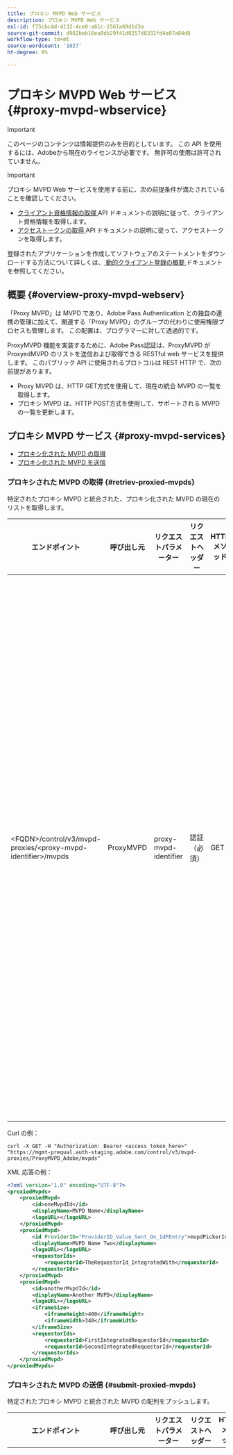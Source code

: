 ```yaml
---
title: プロキシ MVPD Web サービス
description: プロキシ MVPD Web サービス
exl-id: f75cbc4d-4132-4ce8-a81c-1561a69d1d3a
source-git-commit: d982beb16ea0db29f41d0257d8332fd4a07a84d8
workflow-type: tm+mt
source-wordcount: '1027'
ht-degree: 0%

---
```



# プロキシ MVPD Web サービス {#proxy-mvpd-wbservice}

>[!IMPORTANT]
>
> このページのコンテンツは情報提供のみを目的としています。 この API を使用するには、Adobeから現在のライセンスが必要です。 無許可の使用は許可されていません。

>[!IMPORTANT]
>
> プロキシ MVPD Web サービスを使用する前に、次の前提条件が満たされていることを確認してください。
>
> * [ クライアント資格情報の取得 ](../integration-guide-programmers/rest-apis/rest-api-dcr/apis/dynamic-client-registration-apis-retrieve-client-credentials.md) API ドキュメントの説明に従って、クライアント資格情報を取得します。
> * [ アクセストークンの取得 ](../integration-guide-programmers/rest-apis/rest-api-dcr/apis/dynamic-client-registration-apis-retrieve-access-token.md) API ドキュメントの説明に従って、アクセストークンを取得します。
>
> 登録されたアプリケーションを作成してソフトウェアのステートメントをダウンロードする方法について詳しくは、[ 動的クライアント登録の概要 ](../integration-guide-programmers/rest-apis/rest-api-dcr/dynamic-client-registration-overview.md) ドキュメントを参照してください。

## 概要 {#overview-proxy-mvpd-webserv}

「Proxy MVPD」は MVPD であり、Adobe Pass Authentication との独自の連携の管理に加えて、関連する「Proxy MVPD」のグループの代わりに使用権限プロセスも管理します。 この配置は、プログラマーに対して透過的です。

ProxyMVPD 機能を実装するために、Adobe Pass認証は、ProxyMVPD が ProxyedMVPD のリストを送信および取得できる RESTful web サービスを提供します。 このパブリック API に使用されるプロトコルは REST HTTP で、次の前提があります。

- Proxy MVPD は、HTTP GET方式を使用して、現在の統合 MVPD の一覧を取得します。
- プロキシ MVPD は、HTTP POST方式を使用して、サポートされる MVPD の一覧を更新します。

## プロキシ MVPD サービス {#proxy-mvpd-services}

- [ プロキシ化された MVPD の取得 ](#retriev-proxied-mvpds)
- [ プロキシ化された MVPD を送信 ](#submit-proxied-mvpds)

### プロキシされた MVPD の取得 {#retriev-proxied-mvpds}

特定されたプロキシ MVPD と統合された、プロキシ化された MVPD の現在のリストを取得します。

| エンドポイント | 呼び出し元 | リクエストパラメーター | リクエストヘッダー | HTTP メソッド | HTTP 応答 |
|--------------------------------------------------------------------------|-----------|-----------------------|---------------------------|-------------|-----------------------------------------------------------------------------------------------------------------------------------------------------------------------------------------------------------------------------------------------------------------------------------------------------------------------------------------------------------------------------------------------------------------------------------------------------------------------------------------------------------------------------------------------------------------------------------------------------------------------------------------------------------------------------------------------------------------------------------------------------------------------------------------------------------------------------------------------------------|
| &lt;FQDN>/control/v3/mvpd-proxies/&lt;proxy-mvpd-identifier>/mvpds | ProxyMVPD | proxy-mvpd-identifier | 認証（必須） | GET | <ul><li> 200 （ok） – リクエストが正常に処理され、応答に XML 形式の ProxyedMVPD のリストが含まれる</li><li>401 （未認証） – 次のいずれかを示します。<ul><li>クライアントは、新しい access_token を要求する必要があります。</li><li>リクエストの発信元の IP アドレスが許可リストに存在しません</li><li>トークンが無効です</li></ul></li><li>403 （禁止） – 指定されたパラメーターで操作がサポートされていないか、プロキシ MVPD がプロキシとして設定されていないか、見つからないことを示します</li><li>405 （許可されていないメソッド） - GETまたはPOST以外の HTTP メソッドが使用されました。 この特定のエンドポイントでは、HTTP メソッドが一般にサポートされていないか、サポートされていません。</li><li>500 （内部サーバーエラー） – リクエストプロセス中に、サーバーサイドでエラーが発生しました。</li></ul> |

Curl の例：

`curl -X GET -H "Authorization: Bearer <access_token_here>" "https://mgmt-prequal.auth-staging.adobe.com/control/v3/mvpd-proxies/ProxyMVPD_Adobe/mvpds"`


XML 応答の例：

```xml
<?xml version="1.0" encoding="UTF-8"?>
<proxiedMvpds>
    <proxiedMvpd>
        <id>oneMvpdId</id>
        <displayName>MVPD Name</displayName>
        <logoURL></logoURL>
    </proxiedMvpd>
    <proxiedMvpd>
        <id ProviderID="ProviderID_Value_Sent_On_IdPEntry">mvpdPickerId</id>
        <displayName>MVPD Name Two</displayName>
        <logoURL></logoURL>
        <requestorIds>
            <requestorId>TheRequestorId_IntegratedWith</requestorId>
        </requestorIds>
    </proxiedMvpd>
    <proxiedMvpd>
        <id>anotherMvpdId</id>
        <displayName>Another MVPD</displayName>
        <logoURL></logoURL>
        <iframeSize>
            <iframeHeight>400</iframeHeight>
            <iframeWidth>340</iframeWidth>
        </iframeSize>
        <requestorIds>
            <requestorId>FirstIntegratedRequestorId</requestorId>
            <requestorId>SecondIntegratedRequestorId</requestorId>
        </requestorIds>
    </proxiedMvpd>
</proxiedMvpds>
```

### プロキシされた MVPD の送信 {#submit-proxied-mvpds}

特定されたプロキシ MVPD と統合された MVPD の配列をプッシュします。

| エンドポイント | 呼び出し元 | リクエストパラメーター | リクエストヘッダー | HTTP メソッド | HTTP 応答 |
|:------------------------------------------------------------------------:|:---------:|-----------------------|:---------------------------------------------------:|:-----------:|:---------------------------------------------------------------------------------------------------------------------------------------------------------------------------------------------------------------------------------------------------------------------------------------------------------------------------------------------------------------------------------------------------------------------------------------------------------------------------------------------------------------------------------------------------------------------------------------------------------------------------------------------------------------------------------------------------------------------------------------------------------------------------------------------------------------------------------------------------------------------------------------------------------------------------------------------------------------------------------------------------------------------------------------------------------------------------------------------------------------:|
| &lt;FQDN>/control/v3/mvpd-proxies/&lt;proxy-mvpd-identifier>/mvpds | ProxyMVPD | proxy-mvpd-identifier | 認証（必須）プロキシ化された mvpds （必須） | POST | <ul><li>201 （作成） – プッシュは正常に処理されました</li><li>400 （無効なリクエスト） – サーバーはリクエストの処理方法を把握していません：<ul><li>受信 XML はこの仕様で公開されているスキーマに準拠していません。</li><li>プロキシされた mvpid に一意の ID がありません</li><li>プッシュされた requestorIds は、応答コード 400 の他のサーブレットコンテナの理由は存在しません</li></ul><li>401 （未認証） – 次のいずれかを示します。<ul><li>クライアントは、新しい access_token を要求する必要があります。</li><li>リクエストの発信元の IP アドレスが許可リストに存在しません</li><li>トークンが無効です</li></ul></li><li>403 （禁止） – 指定されたパラメーターで操作がサポートされていないか、プロキシ MVPD がプロキシとして設定されていないか、見つからないことを示します</li><li>405 （許可されていないメソッド） - GETまたはPOST以外の HTTP メソッドが使用されました。 この特定のエンドポイントでは、HTTP メソッドが一般にサポートされていないか、サポートされていません。</li><li>500 （内部サーバーエラー） – リクエストプロセス中に、サーバーサイドでエラーが発生しました。</li></ul> |

Curl の例：

`curl -X POST -H "Authorization: Bearer <access_token_here>" "https://mgmt-prequal.auth.adobe.com/control/v3/mvpd-proxies/ProxyMVPD_Adobe/mvpds" -d "proxied-mvpds=%3CproxiedMvpds%3E%3CproxiedMvpd%3E%3CdisplayName%3EFirst%20MVPD%20Name%3C%2FdisplayName%3E%3Cid%3EfirstMVPDId%3C%2Fid%3E%3ClogoURL%3E%3C%2FlogoURL%3E%3C%2FproxiedMvpd%3E%3CproxiedMvpd%3E%3Cid%20ProviderID%3D%22ProviderID_Value_Sent_On_IdPEntry%22%3EmvpdPickerId%3C%2Fid%3E%3CdisplayName%3EMVPD%20Name%20Two%3C%2FdisplayName%3E%3ClogoURL%3E%3C%2FlogoURL%3E%3CrequestorIds%3E%3CrequestorId%3ETHE_REQUESTOR_ID%3C%2FrequestorId%3E%3C%2FrequestorIds%3E%3C%2FproxiedMvpd%3E%3C%2FproxiedMvpds%3E"`



XML 例：

```xml
<?xml version="1.0" encoding="UTF-8"?>
<proxiedMvpds>
    <proxiedMvpd>
        <id>oneMvpdId</id>
        <displayName>MVPD Name</displayName>
        <logoURL></logoURL>
    </proxiedMvpd>
    <proxiedMvpd>
        <id ProviderID="ProviderID_Value_Sent_On_IdPEntry">mvpdPickerId</id>
        <displayName>MVPD Name Two</displayName>
        <logoURL></logoURL>
        <requestorIds>
            <requestorId>TheRequestorId_IntegratedWith</requestorId>
        </requestorIds>
    </proxiedMvpd>
    <proxiedMvpd>
        <id>anotherMvpdId</id>
        <displayName>Another MVPD</displayName>
        <logoURL></logoURL>
        <iframeSize>
            <iframeHeight>400</iframeHeight>
            <iframeWidth>340</iframeWidth>
        </iframeSize>
        <requestorIds>
            <requestorId>FirstIntegratedRequestorId</requestorId>
            <requestorId>SecondIntegratedRequestorId</requestorId>
        </requestorIds>
    </proxiedMvpd>
</proxiedMvpds>
```


### 転記頻度 {#posting-frequency}

Adobe Pass認証では、ProxyMVPD が ProxyedMVPD のリストをプッシュするのは、以前のプッシュから変更があった場合のみにすることをお勧めします。

### プロキシ化された MVPD の削除 {#delete-proxied-freqency}

ProxyMVPD が空の ProxyedMVPDs リストを持つ XML レコードをプッシュすると、その空のリストは他のリストと同様にシステムに保存され、以前のリストを効果的に削除します。



## XSD 形式 {#xsd-format}

Adobeでは、公開 web サービスとの間でプロキシ化された MVPD を公開/取得するために、以下に示す許可されたフォーマットを定義しています。

```xml
<?xml version="1.0" encoding="UTF-8"?>
<xs:schema xmlns:xs="http://www.w3.org/2001/XMLSchema"
           xmlns:pxm="http://tve.adobe.com/data/proxiedmvpd"
           targetNamespace="http://tve.adobe.com/data/proxiedmvpd"
           elementFormDefault="qualified"
           version="1.0">
    <xs:complexType name="iframeSize">
        <xs:all>
            <xs:element name="iframeHeight" type="xs:int" minOccurs="1" maxOccurs="1" nillable="false"/>
            <xs:element name="iframeWidth" type="xs:int" minOccurs="1" maxOccurs="1" nillable="false"/>
        </xs:all>
    </xs:complexType>
    <xs:complexType name="requestorIds">
        <xs:annotation>
            <xs:documentation>List of requestors/programmers integrated with the proxied MVPD</xs:documentation>
        </xs:annotation>
        <xs:sequence>
            <xs:element name="requestorId" type="xs:string" minOccurs="1" maxOccurs="unbounded" nillable="false">
                <xs:annotation>
                    <xs:documentation>The requestor/programmer identifier recognized by Adobe</xs:documentation>
                </xs:annotation>
            </xs:element>
        </xs:sequence>
    </xs:complexType>
    <xs:complexType name="proxiedMvpd">
        <xs:all>
            <xs:element name="id" minOccurs="1" maxOccurs="1" nillable="false">
                <xs:annotation>
                    <xs:documentation>The id must conform to the regular expression: ([a-zA-Z0-9]+((\-)|[_])*)</xs:documentation>
                </xs:annotation>
                <xs:complexType>
                    <xs:simpleContent>
                        <xs:extension base="xs:string">
                            <xs:attribute name="ProviderID">
                                <xs:simpleType>
                                    <xs:restriction base="xs:string">
                                        <xs:minLength value="1"/>
                                        <xs:maxLength value="128"/>
                                    </xs:restriction>
                                </xs:simpleType>
                            </xs:attribute>
                        </xs:extension>
                    </xs:simpleContent>
                </xs:complexType>
            </xs:element>
            <xs:element name="displayName" type="xs:string" minOccurs="1" maxOccurs="1" nillable="false"/>
            <xs:element name="logoURL" type="xs:anyURI" minOccurs="1" maxOccurs="1" nillable="false"/>
            <xs:element name="iframeSize" type="pxm:iframeSize" minOccurs="0" maxOccurs="1"/>
            <xs:element name="requestorIds" type="pxm:requestorIds" minOccurs="0" maxOccurs="1"/>
        </xs:all>
    </xs:complexType>
    <xs:element name="proxiedMvpds">
        <xs:annotation>
            <xs:documentation>List of Proxied MVPD</xs:documentation>
        </xs:annotation>
        <xs:complexType>
            <xs:sequence>
                <xs:element name="proxiedMvpd" type="pxm:proxiedMvpd" minOccurs="0" maxOccurs="unbounded"/>
            </xs:sequence>
        </xs:complexType>
    </xs:element>
</xs:schema>
```

**要素に関するメモ：**

-   `id` （必須） – プロキシ化された MVPD ID は、次の文字のいずれかを使用して、MVPD の名前に関連する文字列である必要があります（トラッキング目的でプログラマーに公開されるため）。
-   英数字、アンダースコア（&quot;_&quot;）、ハイフン（&quot;-&quot;）のいずれかです。
-   idID は、次の正規表現に準拠する必要があります。
`(a-zA-Z0-9((-)|_)*)`

     したがって、1 文字以上の文字で始まり、文字、数字、ダッシュ、アンダースコアで始まる必要があります 
。
-   `iframeSize` （任意） - iframeSize 要素はオプションで、MVPD 認証ページが iFrame にあると想定される場合に、iFrame のサイズを定義します。 そうしないと、iframeSize 要素が存在しない場合、認証はブラウザーの完全なリダイレクトページで発生します。
-   `requestorIds` （任意） - requestorIds の値は、Adobeによって指定されます。 プロキシ化された MVPD が 1 つ以上の requestorId と統合されている必要があります。 「requestorIds」タグがプロキシ化された MVPD 要素に存在しない場合、プロキシ化された MVPD は、プロキシ MVPD に統合されたすべての利用可能なリクエスタと統合されます。
-   `ProviderID` （オプション） - ProviderID 属性が id 要素に存在する場合、ProviderID の値が、SAML 認証リクエストで（id 値ではなく）プロキシ化された MVPD/SubMVPD ID としてプロキシ MVPD に送信されます。 この場合、id の値は、プログラマーページに表示される MVPD ピッカー内、およびAdobe Pass Authentication 内部でのみ使用されます。 ProviderID 属性の長さは 1 ～ 128 文字にする必要があります。

## セキュリティ {#security}

リクエストを有効と見なすには、次のルールを遵守する必要があります。

- リクエストヘッダーには、[ アクセストークンの取得 ](../integration-guide-programmers/rest-apis/rest-api-dcr/apis/dynamic-client-registration-apis-retrieve-access-token.md) API ドキュメントで説明されているように取得されたセキュリティ Oauth2 アクセストークンが含まれている必要があります。
 – このリクエストは、許可されている特定の IP アドレスから送信される必要があります。
- リクエストは、SSL プロトコルを使用して送信する必要があります。

リクエストヘッダーに存在し、上記に示されていないすべてのパラメーターは無視されます。

Curl の例：

`curl -X GET -H "Authorization: Bearer <access_token_here>" "https://mgmt-prequal.auth-staging.adobe.com/control/v3/mvpd-proxies/<proxy-mvpd-identifier>/mvpds"`

## Adobe Pass Authentication Environments のプロキシ MVPD Web サービスエンドポイント {#proxy-mvpd-wevserv-endpoints}

- **実稼動 URL:** https://mgmt.auth.adobe.com/control/v3/mvpd-proxies/&lt;proxy-mvpd-identifier>/mvpds
- **ステージング URL:** https://mgmt.auth-staging.adobe.com/control/v3/mvpd-proxies/&lt;proxy-mvpd-identifier>/mvpds
- **PreQual-Production URL:** https://mgmt-prequal.auth.adobe.com/control/v3/mvpd-proxies/&lt;proxy-mvpd-identifier>/mvpds
- **PreQual-Staging URL:** https://mgmt-prequal.auth-staging.adobe.com/control/v3/mvpd-proxies/&lt;proxy-mvpd-identifier>/mvpds

<!--
>[!RELATEDINFORMATION]
>* [Proxy MVPD SAML integration](/help/authentication/proxy-mvpd-saml-int.md)
>* [User metadata exchange](/help/authentication/mvpd-user-metadata-exchng.md)
>* [Technical paper](/help/authentication/technical-paper.md)
>* [Adobe Pass Authentication glossary](/help/authentication/glossary.md)
-->
